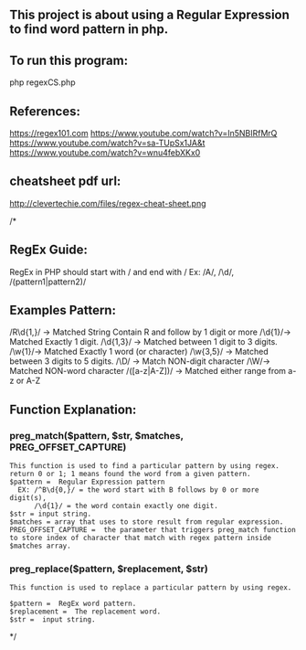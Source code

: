 ## This project is about using a Regular Expression to find word pattern in php.

## To run this program:
  php regexCS.php

## References:
  https://regex101.com
  https://www.youtube.com/watch?v=In5NBIRfMrQ
  https://www.youtube.com/watch?v=sa-TUpSx1JA&t
  https://www.youtube.com/watch?v=wnu4febXKx0

## cheatsheet pdf url:
  http://clevertechie.com/files/regex-cheat-sheet.png

  /*
## RegEx Guide:
  RegEx in PHP should start with / and end with /
    Ex: /A/, /\d/, /(pattern1|pattern2)/


## Examples Pattern:
  /R\d{1,}/ -> Matched String Contain R and follow by 1 digit or more
  /\d{1}/-> Matched Exactly 1 digit.
  /\d{1,3}/ -> Matched between 1 digit to 3 digits.
  /\w{1}/-> Matched Exactly 1 word (or character)
  /\w{3,5}/ -> Matched between 3 digits to 5 digits.
  /\D/ -> Match NON-digit character
  /\W/-> Matched NON-word character
  /([a-z|A-Z])/ -> Matched either range from a-z or A-Z

## Function Explanation:

  ### preg_match($pattern, $str, $matches, PREG_OFFSET_CAPTURE)
    This function is used to find a particular pattern by using regex.
    return 0 or 1; 1 means found the word from a given pattern.
    $pattern =  Regular Expression pattern
      EX: /^B\d{0,}/ = the word start with B follows by 0 or more digit(s),
          /\d{1}/ = the word contain exactly one digit.
    $str = input string.
    $matches = array that uses to store result from regular expression.
    PREG_OFFSET_CAPTURE =  the parameter that triggers preg_match function to store index of character that match with regex pattern inside $matches array.

  ### preg_replace($pattern, $replacement, $str)
    This function is used to replace a particular pattern by using regex.

    $pattern =  RegEx word pattern.
    $replacement =  The replacement word.
    $str =  input string.
  */
